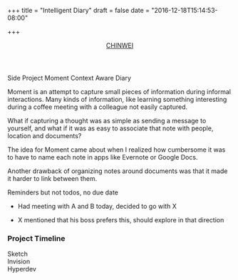 +++
title = "Intelligent Diary"
draft = false
date = "2016-12-18T15:14:53-08:00"

+++

<header class="app-header">
    <a href="/" class="text-logo">
        CHINWEI
    </a>
</header>

<span class="label">Side Project</span>
<span class="title">Moment</span>
<span class="byline">Context Aware Diary</span>

Moment is an attempt to capture small pieces of information during informal interactions. Many kinds of information, like learning something interesting during a coffee meeting with a colleague not easily captured. 

What if capturing a thought was as simple as sending a message to yourself, and what if it was as easy to associate that note with people, location and documents?

The idea for Moment came about when I realized how cumbersome it was to have to name each note in apps like Evernote or Google Docs.

Another drawback of organizing notes around documents was that it made it harder to link between them.

Reminders but not todos, no due date

- Had meeting with A and B today, decided to go with X

- X mentioned that his boss prefers this, should explore in that direction

### Project Timeline

<div class="timeline">
    <div class="row">
        <div class="timeline-label">Sketch</div>
        <div class="timeline-bar-container">
            <div class="timeline-bar color-1" style="width: 60%"></div>
        </div>
    </div>
    <div class="row">
        <div class="timeline-label">Invision</div>
        <div class="timeline-bar-container">
            <div class="timeline-bar color-2" style="width: 20%;     margin-left: 55%;"></div>
        </div>
    </div>
    <div class="row">
        <div class="timeline-label">Hyperdev</div>
        <div class="timeline-bar-container">
            <div class="timeline-bar color-3 u-pull-right" style="width: 30%"></div>
        </div>
    </div>
</div>

